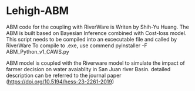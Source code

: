 # Lehigh-ABM
 ABM code for the coupling with RiverWare is Writen by Shih-Yu Huang.
 The ABM is built based on Bayesian Inference combined with Cost-loss model.
 This script needs to be compiled into an excecutable file and called by RiverWare
 To compile to .exe, use commend
 pyinstaller -F ABM_Python_v1_CAWS.py

ABM model is coupled with the Riverware model to simulate the impact of farmer decision on water avaiablity in San Juan river Basin. 
detailed description can be referred to the journal paper (https://doi.org/10.5194/hess-23-2261-2019)
